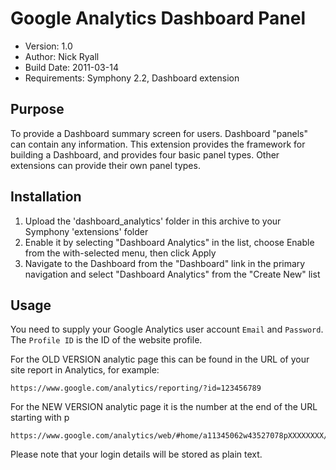 # Google Analytics Dashboard Panel
 
* Version: 1.0
* Author: Nick Ryall
* Build Date: 2011-03-14
* Requirements: Symphony 2.2, Dashboard extension

## Purpose
To provide a Dashboard summary screen for users. Dashboard "panels" can contain any information. This extension provides the framework for building a Dashboard, and provides four basic panel types. Other extensions can provide their own panel types.

## Installation
 
1. Upload the 'dashboard_analytics' folder in this archive to your Symphony 'extensions' folder
2. Enable it by selecting "Dashboard Analytics" in the list, choose Enable from the with-selected menu, then click Apply
3. Navigate to the Dashboard from the "Dashboard" link in the primary navigation and select "Dashboard Analytics" from the "Create New" list

## Usage

You need to supply your Google Analytics user account `Email` and `Password`. The `Profile ID` is the ID of the website profile.

For the OLD VERSION analytic page this can be found in the URL of your site report in Analytics, for example:

	https://www.google.com/analytics/reporting/?id=123456789

For the NEW VERSION analytic page it is the number at the end of the URL starting with p

	https://www.google.com/analytics/web/#home/a11345062w43527078pXXXXXXXX/ 

Please note that your login details will be stored as plain text.
